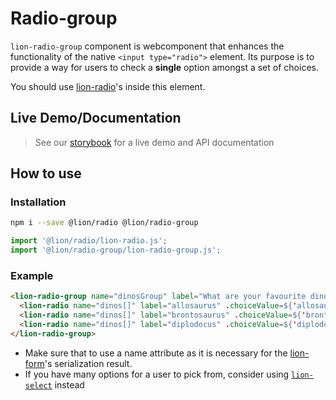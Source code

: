 # Radio-group

[//]: # 'AUTO INSERT HEADER PREPUBLISH'

`lion-radio-group` component is webcomponent that enhances the functionality of the native `<input type="radio">` element. Its purpose is to provide a way for users to check a **single** option amongst a set of choices.

You should use [lion-radio](../radio/)'s inside this element.

## Live Demo/Documentation

> See our [storybook](http://lion-web-components.netlify.com/?path=/docs/forms-radio-group) for a live demo and API documentation

## How to use

### Installation

```sh
npm i --save @lion/radio @lion/radio-group
```

```js
import '@lion/radio/lion-radio.js';
import '@lion/radio-group/lion-radio-group.js';
```

### Example

```html
<lion-radio-group name="dinosGroup" label="What are your favourite dinosaurs?">
  <lion-radio name="dinos[]" label="allosaurus" .choiceValue=${'allosaurus'}></lion-radio>
  <lion-radio name="dinos[]" label="brontosaurus" .choiceValue=${'brontosaurus'}></lion-radio>
  <lion-radio name="dinos[]" label="diplodocus" .choiceValue=${'diplodocus'} checked></lion-radio>
</lion-radio-group>
```

- Make sure that to use a name attribute as it is necessary for the [lion-form](../form)'s serialization result.
- If you have many options for a user to pick from, consider using [`lion-select`](../select) instead
